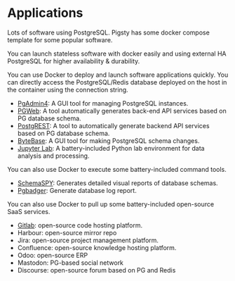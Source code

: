 # Applications

Lots of software using PostgreSQL. Pigsty has some docker compose template for some popular software.

You can launch stateless software with docker easily and using external HA PostgreSQL for higher availability & durability.

You can use Docker to deploy and launch software applications quickly. You can directly access the PostgreSQL/Redis database deployed on the host in the container using the connection string.

* [PgAdmin4](#pgadmin4): A GUI tool for managing PostgreSQL instances.
* [PGWeb](#pgweb): A tool automatically generates back-end API services based on PG database schema.
* [PostgREST](#postgrest): A tool to automatically generate backend API services based on PG database schema.
* [ByteBase](#bytebase): A GUI tool for making PostgreSQL schema changes.
* [Jupyter Lab](#jupyter): A battery-included Python lab environment for data analysis and processing.

You can also use Docker to execute some battery-included command tools.

* [SchemaSPY](#schemaspy): Generates detailed visual reports of database schemas.
* [Pgbadger](#discourse): Generate database log report.

You can also use Docker to pull up some battery-included open-source SaaS services.

* [Gitlab](#gitlab): open-source code hosting platform.
* Harbour: open-source mirror repo
* Jira: open-source project management platform.
* Confluence: open-source knowledge hosting platform.
* Odoo: open-source ERP
* Mastodon: PG-based social network
* Discourse: open-source forum based on PG and Redis
